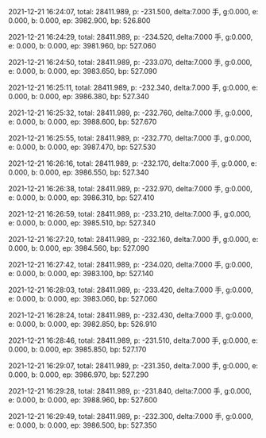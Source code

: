 2021-12-21 16:24:07, total: 28411.989, p: -231.500, delta:7.000 手, g:0.000, e: 0.000, b: 0.000, ep: 3982.900, bp: 526.800

2021-12-21 16:24:29, total: 28411.989, p: -234.520, delta:7.000 手, g:0.000, e: 0.000, b: 0.000, ep: 3981.960, bp: 527.060

2021-12-21 16:24:50, total: 28411.989, p: -233.070, delta:7.000 手, g:0.000, e: 0.000, b: 0.000, ep: 3983.650, bp: 527.090

2021-12-21 16:25:11, total: 28411.989, p: -232.340, delta:7.000 手, g:0.000, e: 0.000, b: 0.000, ep: 3986.380, bp: 527.340

2021-12-21 16:25:32, total: 28411.989, p: -232.760, delta:7.000 手, g:0.000, e: 0.000, b: 0.000, ep: 3988.600, bp: 527.670

2021-12-21 16:25:55, total: 28411.989, p: -232.770, delta:7.000 手, g:0.000, e: 0.000, b: 0.000, ep: 3987.470, bp: 527.530

2021-12-21 16:26:16, total: 28411.989, p: -232.170, delta:7.000 手, g:0.000, e: 0.000, b: 0.000, ep: 3986.550, bp: 527.340

2021-12-21 16:26:38, total: 28411.989, p: -232.970, delta:7.000 手, g:0.000, e: 0.000, b: 0.000, ep: 3986.310, bp: 527.410

2021-12-21 16:26:59, total: 28411.989, p: -233.210, delta:7.000 手, g:0.000, e: 0.000, b: 0.000, ep: 3985.510, bp: 527.340

2021-12-21 16:27:20, total: 28411.989, p: -232.160, delta:7.000 手, g:0.000, e: 0.000, b: 0.000, ep: 3984.560, bp: 527.090

2021-12-21 16:27:42, total: 28411.989, p: -234.020, delta:7.000 手, g:0.000, e: 0.000, b: 0.000, ep: 3983.100, bp: 527.140

2021-12-21 16:28:03, total: 28411.989, p: -233.420, delta:7.000 手, g:0.000, e: 0.000, b: 0.000, ep: 3983.060, bp: 527.060

2021-12-21 16:28:24, total: 28411.989, p: -232.430, delta:7.000 手, g:0.000, e: 0.000, b: 0.000, ep: 3982.850, bp: 526.910

2021-12-21 16:28:46, total: 28411.989, p: -231.510, delta:7.000 手, g:0.000, e: 0.000, b: 0.000, ep: 3985.850, bp: 527.170

2021-12-21 16:29:07, total: 28411.989, p: -231.350, delta:7.000 手, g:0.000, e: 0.000, b: 0.000, ep: 3986.970, bp: 527.290

2021-12-21 16:29:28, total: 28411.989, p: -231.840, delta:7.000 手, g:0.000, e: 0.000, b: 0.000, ep: 3988.960, bp: 527.600

2021-12-21 16:29:49, total: 28411.989, p: -232.300, delta:7.000 手, g:0.000, e: 0.000, b: 0.000, ep: 3986.500, bp: 527.350